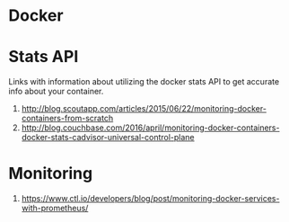 # Docker

# Stats API

Links with information about utilizing the docker stats API to get accurate info about your container.

1. http://blog.scoutapp.com/articles/2015/06/22/monitoring-docker-containers-from-scratch
2. http://blog.couchbase.com/2016/april/monitoring-docker-containers-docker-stats-cadvisor-universal-control-plane

# Monitoring

1. https://www.ctl.io/developers/blog/post/monitoring-docker-services-with-prometheus/
